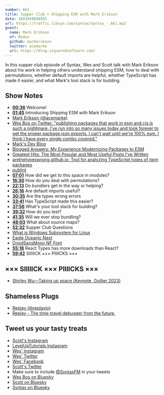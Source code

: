 ```yaml
---
number: 661
title: Supper Club × Shipping ESM with Mark Erikson
date: 1693569600565
url: https://traffic.libsyn.com/syntax/Syntax_-_661.mp3
guest:
  name: Mark Erikson
  of: Redux
  github: markerikson
  twitter: acemarke
  url: https://blog.isquaredsoftware.com/
---
```


In this supper club episode of Syntax, Wes and Scott talk with Mark Erikson about his work in helping others understand shipping ESM, how to deal with permutations, whether default imports are helpful, whether TypeScript has made it easier, and what Mark's tool stack is for building.

## Show Notes

- **[00:36](#t=00:36)** Welcome!
- **[01:45](#t=01:45)** Introducing Shipping ESM with Mark Erikson
- [Mark Erikson (@acemarke)](https://twitter.com/acemarke)
- [Wes Bos on Twitter: "publishing packages that work in esm and cjs is such a nightmare. I've run into so many issues today and took forever to get the proper package.json exports. I can't wait until we're 100% esm. I think I have every single combo covered."](https://twitter.com/wesbos/status/1610385221324619780)
- [Mark's Dev Blog](https://blog.isquaredsoftware.com/)
- [Blogged Answers: My Experience Modernizing Packages to ESM](https://blog.isquaredsoftware.com/2023/08/esm-modernization-lessons/)
- [Greatest Hits: The Most Popular and Most Useful Posts I've Written](https://blog.isquaredsoftware.com/2020/08/greatest-hits/)
- [arethetypeswrong.github.io: Tool for analyzing TypeScript types of npm packages](https://github.com/arethetypeswrong/arethetypeswrong.github.io)
- [publint](https://publint.dev/)
- **[07:01](#t=07:01)** How did we get to this space in modules?
- **[16:30](#t=16:30)** How do you deal with permutations?
- **[22:13](#t=22:13)** Do bundlers get in the way or helping?
- **[26:16](#t=26:16)** Are default imports useful?
- **[30:35](#t=30:35)** Are the types wrong errors
- **[33:41](#t=33:41)** Has TypeScript made this easier?
- **[37:56](#t=37:56)** What's your tool stack for building?
- **[39:32](#t=39:32)** How do you test?
- **[41:35](#t=41:35)** Will we ever stop bundling?
- **[48:03](#t=48:03)** What about source maps?
- **[52:32](#t=52:32)** Supper Club Questions
- [What is Windows Subsystem for Linux](https://learn.microsoft.com/en-us/windows/wsl/about)
- [Eagle Oceanic Next](https://marketplace.visualstudio.com/items?itemName=graf009.Eagle-Oceanic-Next)
- [DroidSansMono NF Font](https://eng.m.fontke.com/font/24637914/)
- **[55:18](#t=55:18)** React Types has more downloads than React?
- **[59:42](#t=59:42)** SIIIIICK ××× PIIIICKS ×××

## ××× SIIIIICK ××× PIIIICKS ×××

- [Shirley Wu—Taking up space (Keynote, Outlier 2023)](https://www.youtube.com/watch?v=zF7mSTVwVs0)

## Shameless Plugs

- [Replay (@replayio)](https://twitter.com/replayio)
- [Replay - The time-travel debugger from the future.](https://www.replay.io/)

## Tweet us your tasty treats

- [Scott's Instagram](https://www.instagram.com/stolinski/)
- [LevelUpTutorials Instagram](https://www.instagram.com/LevelUpTutorials/)
- [Wes' Instagram](https://www.instagram.com/wesbos/)
- [Wes' Twitter](https://twitter.com/wesbos)
- [Wes' Facebook](https://www.facebook.com/wesbos.developer)
- [Scott's Twitter](https://twitter.com/stolinski)
- Make sure to include [@SyntaxFM](https://twitter.com/SyntaxFM) in your tweets
- [Wes Bos on Bluesky](https://bsky.app/profile/wesbos.com)
- [Scott on Bluesky](https://bsky.app/profile/tolin.ski)
- [Syntax on Bluesky](https://bsky.app/profile/syntax.fm)

